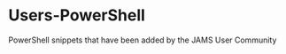 Users-PowerShell
================

PowerShell snippets that have been added by the JAMS User Community
